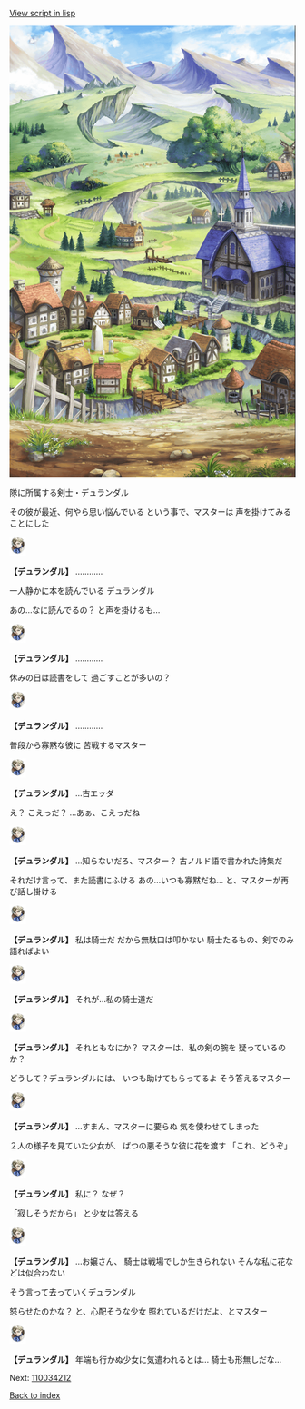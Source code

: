 [View script in lisp](../scripts/110034211.txt)

![004_outland.png](../images/backgrounds/004_outland.png)

隊に所属する剣士・デュランダル

その彼が最近、何やら思い悩んでいる
という事で、マスターは
声を掛けてみることにした

<img src="../images/units/1100341.png" alt="1100341.png" height="34"/>

**【デュランダル】**
…………

一人静かに本を読んでいる
デュランダル

あの…なに読んでるの？
と声を掛けるも…

<img src="../images/units/1100341.png" alt="1100341.png" height="34"/>

**【デュランダル】**
…………

休みの日は読書をして
過ごすことが多いの？

<img src="../images/units/1100341.png" alt="1100341.png" height="34"/>

**【デュランダル】**
…………

普段から寡黙な彼に
苦戦するマスター

<img src="../images/units/1100341.png" alt="1100341.png" height="34"/>

**【デュランダル】**
…古エッダ

え？
こえっだ？
…あぁ、こえっだね

<img src="../images/units/1100341.png" alt="1100341.png" height="34"/>

**【デュランダル】**
…知らないだろ、マスター？
古ノルド語で書かれた詩集だ

それだけ言って、また読書にふける
あの…いつも寡黙だね…
と、マスターが再び話し掛ける

<img src="../images/units/1100341.png" alt="1100341.png" height="34"/>

**【デュランダル】**
私は騎士だ
だから無駄口は叩かない
騎士たるもの、剣でのみ語ればよい

<img src="../images/units/1100341.png" alt="1100341.png" height="34"/>

**【デュランダル】**
それが…私の騎士道だ

<img src="../images/units/1100341.png" alt="1100341.png" height="34"/>

**【デュランダル】**
それともなにか？
マスターは、私の剣の腕を
疑っているのか？

どうして？デュランダルには、
いつも助けてもらってるよ
そう答えるマスター

<img src="../images/units/1100341.png" alt="1100341.png" height="34"/>

**【デュランダル】**
…すまん、マスターに要らぬ
気を使わせてしまった

２人の様子を見ていた少女が、
ばつの悪そうな彼に花を渡す
「これ、どうぞ」

<img src="../images/units/1100341.png" alt="1100341.png" height="34"/>

**【デュランダル】**
私に？
なぜ？

「寂しそうだから」
と少女は答える

<img src="../images/units/1100341.png" alt="1100341.png" height="34"/>

**【デュランダル】**
…お嬢さん、
騎士は戦場でしか生きられない
そんな私に花などは似合わない

そう言って去っていくデュランダル

怒らせたのかな？
と、心配そうな少女
照れているだけだよ、とマスター

<img src="../images/units/1100341.png" alt="1100341.png" height="34"/>

**【デュランダル】**
年端も行かぬ少女に気遣われるとは…
騎士も形無しだな…

Next: [110034212](110034212.md)

[Back to index](index.md)
